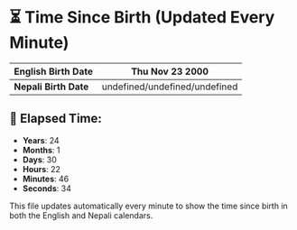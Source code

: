 # ⏳ Time Since Birth (Updated Every Minute)

| **English Birth Date** | Thu Nov 23 2000 |
|------------------------|-------------------------------------|
| **Nepali Birth Date**  | undefined/undefined/undefined                  |

## 📅 Elapsed Time:

- **Years**: 24
- **Months**: 1
- **Days**: 30
- **Hours**: 22
- **Minutes**: 46
- **Seconds**: 34

This file updates automatically every minute to show the time since birth in both the English and Nepali calendars.